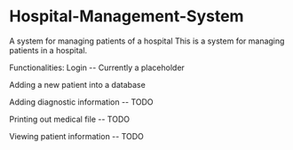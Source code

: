 # Hospital-Management-System
A system for managing patients of a hospital 
This is a system for managing patients in a hospital. 

Functionalities:
Login -- Currently a placeholder 

Adding a new patient into a database

Adding diagnostic information -- TODO

Printing out medical file -- TODO

Viewing patient information -- TODO 
